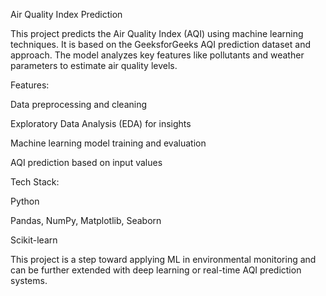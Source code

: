 Air Quality Index Prediction

This project predicts the Air Quality Index (AQI) using machine learning techniques. It is based on the GeeksforGeeks AQI prediction dataset and approach. The model analyzes key features like pollutants and weather parameters to estimate air quality levels.

Features:

Data preprocessing and cleaning

Exploratory Data Analysis (EDA) for insights

Machine learning model training and evaluation

AQI prediction based on input values

Tech Stack:

Python

Pandas, NumPy, Matplotlib, Seaborn

Scikit-learn

This project is a step toward applying ML in environmental monitoring and can be further extended with deep learning or real-time AQI prediction systems.
